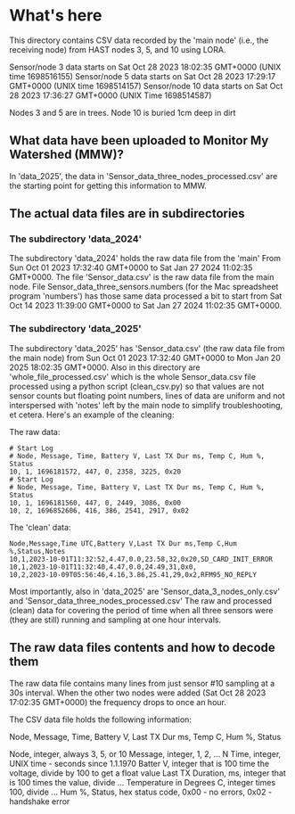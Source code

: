 
# What's here

This directory contains CSV data recorded by the 'main node' (i.e.,
the receiving node) from HAST nodes 3, 5, and 10 using LORA.

Sensor/node 3 data starts on Sat Oct 28 2023 18:02:35 GMT+0000 (UNIX time 1698516155)
Sensor/node 5 data starts on Sat Oct 28 2023 17:29:17 GMT+0000 (UNIX time 1698514157)
Sensor/node 10 data starts on Sat Oct 28 2023 17:36:27 GMT+0000 (UNIX Time 1698514587)

Nodes 3 and 5 are in trees.
Node 10 is buried 1cm deep in dirt

## What data have been uploaded to Monitor My Watershed (MMW)?

In 'data_2025', the data in
'Sensor_data_three_nodes_processed.csv' are the starting point for
getting this information to MMW.

## The actual data files are in subdirectories

### The subdirectory 'data_2024'

The subdirectory 'data_2024' holds the raw data file from the 'main'
From Sun Oct 01 2023 17:32:40 GMT+0000 to Sat Jan 27 2024 11:02:35
GMT+0000. The file 'Sensor_data.csv' is the raw data file from the main
node. File Sensor_data_three_sensors.numbers (for the Mac spreadsheet program
'numbers') has those same data processed a bit to start from Sat Oct
14 2023 11:39:00 GMT+0000 to Sat Jan 27 2024 11:02:35 GMT+0000.

### The subdirectory 'data_2025'

The subdirectory 'data_2025' has 'Sensor_data.csv' (the raw data file
from the main node) from Sun Oct 01 2023 17:32:40 GMT+0000 to Mon Jan
20 2025 18:02:35 GMT+0000. Also in this directory are
'whole_file_processed.csv' which is the whole Sensor_data.csv file
processed using a python script (clean_csv.py) so that values are not sensor counts
but floating point numbers, lines of data are uniform and not
interspersed with 'notes' left by the main node to simplify
troubleshooting, et cetera. Here's an example of the cleaning:

The raw data:
```
# Start Log
# Node, Message, Time, Battery V, Last TX Dur ms, Temp C, Hum %, Status
10, 1, 1696181572, 447, 0, 2358, 3225, 0x20
# Start Log
# Node, Message, Time, Battery V, Last TX Dur ms, Temp C, Hum %, Status
10, 1, 1696181560, 447, 0, 2449, 3086, 0x00
10, 2, 1696852606, 416, 386, 2541, 2917, 0x02
```

The 'clean' data:
```
Node,Message,Time UTC,Battery V,Last TX Dur ms,Temp C,Hum %,Status,Notes
10,1,2023-10-01T11:32:52,4.47,0.0,23.58,32,0x20,SD_CARD_INIT_ERROR
10,1,2023-10-01T11:32:40,4.47,0.0,24.49,31,0x0,
10,2,2023-10-09T05:56:46,4.16,3.86,25.41,29,0x2,RFM95_NO_REPLY
```

Most importantly, also in 'data_2025' are
'Sensor_data_3_nodes_only.csv' and
'Sensor_data_three_nodes_processed.csv' The raw and processed
(clean) data for covering the period of time when all three sensors
were (they are still) running and sampling at one hour intervals. 

## The raw data files contents and how to decode them

The raw data file contains many lines from just sensor #10 sampling at
a 30s interval. When the other two nodes were added (Sat Oct 28 2023
17:02:35 GMT+0000) the frequency drops to once an hour.

The CSV data file holds the following information:

Node, Message, Time, Battery V, Last TX Dur ms, Temp C, Hum %, Status

Node, integer,  always 3, 5, or 10
Message, integer, 1, 2, ... N
Time, integer, UNIX time - seconds since 1.1.1970
Batter V, integer that is 100 time the voltage, divide by 100 to get a float value
Last TX Duration, ms, integer that is 100 times the value, divide ...
Temperature in Degrees C, integer times 100, divide ...
Hum %, 
Status, hex status code, 0x00 - no errors, 0x02 - handshake error



  
